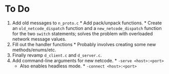 # To Do

  1. Add old messages to `n_proto.c`
    * Add pack/unpack functions.
    * Create an `old_netcode_dispatch` function and a `new_netcode_dispatch`
      function for the two `switch` statements; solves the problem with
      overloaded network message values.
  2. Fill out the handler functions
    * Probably involves creating some new methods/enums/etc.
  3. Finally revamp `d_client.c` and `d_server.c`.
  4. Add command-line arguments for new netcode.
    * `-serve <host>:<port>`
      * Also enables headless mode.
    * `-connect <host>:<port>`

